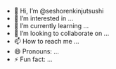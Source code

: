 - 👋 Hi, I’m @seshorenkinjutsushi
- 👀 I’m interested in ...
- 🌱 I’m currently learning ...
- 💞️ I’m looking to collaborate on ...
- 📫 How to reach me ...
- 😄 Pronouns: ...
- ⚡ Fun fact: ...

<!---
seshorenkinjutsushi/seshorenkinjutsushi is a ✨ special ✨ repository because its `README.md` (this file) appears on your GitHub profile.
You can click the Preview link to take a look at your changes.
--->
